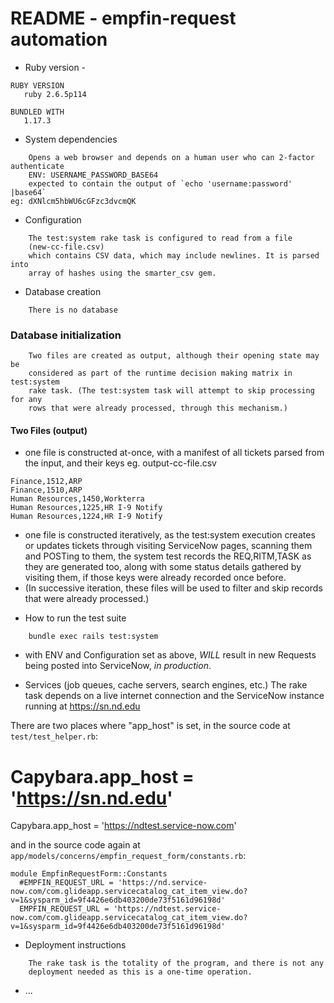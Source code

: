 # README - empfin-request automation

* Ruby version - 

```
RUBY VERSION
   ruby 2.6.5p114

BUNDLED WITH
   1.17.3
```

* System dependencies

```
    Opens a web browser and depends on a human user who can 2-factor authenticate
    ENV: USERNAME_PASSWORD_BASE64
    expected to contain the output of `echo 'username:password' |base64`
eg: dXNlcm5hbWU6cGFzc3dvcmQK
```

* Configuration

```
    The test:system rake task is configured to read from a file
    (new-cc-file.csv)
    which contains CSV data, which may include newlines. It is parsed into
    array of hashes using the smarter_csv gem.
```

* Database creation

```
    There is no database
```

### Database initialization

```
    Two files are created as output, although their opening state may be
    considered as part of the runtime decision making matrix in test:system
    rake task. (The test:system task will attempt to skip processing for any
    rows that were already processed, through this mechanism.)
```

#### Two Files (output)
  - one file is constructed at-once, with a manifest of all tickets parsed from the input, and their keys
      eg. output-cc-file.csv

```
Finance,1512,ARP
Finance,1510,ARP
Human Resources,1450,Workterra
Human Resources,1225,HR I-9 Notify
Human Resources,1224,HR I-9 Notify
```

  - one file is constructed iteratively, as the test:system execution creates or updates tickets through visiting ServiceNow pages, scanning them and POSTing to them, the system test records the REQ,RITM,TASK as they are generated too, along with some status details gathered by visiting them, if those keys were already recorded once before.
  - (In successive iteration, these files will be used to filter and skip records that were already processed.)

* How to run the test suite

```
    bundle exec rails test:system
```

* with ENV and Configuration set as above, *WILL*
    result in new Requests being posted into ServiceNow, *in production*.

* Services (job queues, cache servers, search engines, etc.)
    The rake task depends on a live internet connection and the ServiceNow
    instance running at https://sn.nd.edu

There are two places where "app_host" is set, in the source code at `test/test_helper.rb`:
#  Capybara.app_host = 'https://sn.nd.edu'
  Capybara.app_host = 'https://ndtest.service-now.com'

and in the source code again at `app/models/concerns/empfin_request_form/constants.rb`:

```
module EmpfinRequestForm::Constants
  #EMPFIN_REQUEST_URL = 'https://nd.service-now.com/com.glideapp.servicecatalog_cat_item_view.do?v=1&sysparm_id=9f4426e6db403200de73f5161d96198d'
  EMPFIN_REQUEST_URL = 'https://ndtest.service-now.com/com.glideapp.servicecatalog_cat_item_view.do?v=1&sysparm_id=9f4426e6db403200de73f5161d96198d'
```


* Deployment instructions

```
    The rake task is the totality of the program, and there is not any
    deployment needed as this is a one-time operation.
```

* ...
